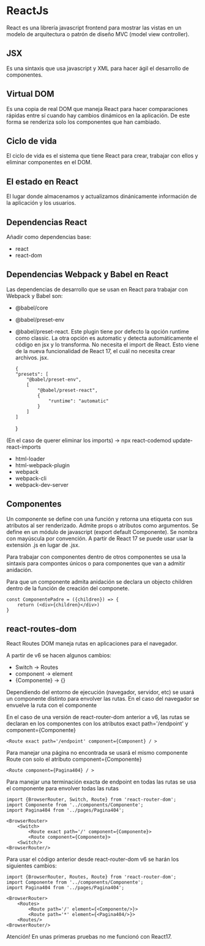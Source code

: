 # ReactJs

React es una librería javascript frontend para mostrar las vistas en un modelo de arquitectura o patrón de diseño MVC (model view controller).

## JSX

Es una sintaxis que usa javascript y XML para hacer ágil el desarrollo de componentes.

## Virtual DOM

Es una copia de real DOM que maneja React para hacer comparaciones rápidas entre sí cuando hay cambios dinámicos en la aplicación. De este forma se renderiza solo los componentes que han cambiado.

## Ciclo de vida

El ciclo de vida es el sistema que tiene React para crear, trabajar con ellos y eliminar componentes en el DOM.

## El estado en React

El lugar donde almacenamos y actualizamos dinánicamente información de la aplicación y los usuarios.

## Dependencias React

Añadir como dependencias base:

- react
- react-dom

## Dependencias Webpack y Babel en React

Las dependencias de desarrollo que se usan en React para trabajar con Webpack y Babel son:

- @babel/core
- @babel/preset-env
- @babel/preset-react. Este plugin tiene por defecto la opción runtime como classic. La otra opción es automatic y detecta automáticamente el código en jsx y lo transforma. No necesita el import de React. Esto viene de la nueva funcionalidad de React 17, el cuál no necesita crear archivos. jsx.

      {
      "presets": [
          "@babel/preset-env",
          [
              "@babel/preset-react",
              {
                  "runtime": "automatic"
              }
          ]
      ]

  }

(En el caso de querer eliminar los imports) -> npx react-codemod update-react-imports

- html-loader
- html-webpack-plugin
- webpack
- webpack-cli
- webpack-dev-server

## Componentes
Un componente se define con una función y retorna una etiqueta con sus atributos al ser renderizado. Admite props o atributos como argumentos. Se define en un módulo de javascript (export default Componente). Se nombra con mayúscula por convención. A partir de React 17 se puede usar usar la extensión .js en lugar de .jsx.

Para trabajar con componentes dentro de otros componentes se usa la sintaxis <ComponenteHijo /> para compontes únicos o <ComponentePadre><ComponentePadre /> para componentes que van a admitir anidación.

Para que un componente admita anidación se declara un objecto children dentro de la función de creación del componete.

    const ComponentePadre = ({children}) => {
        return (<div>{children}</div>)
    }

## react-routes-dom
React Routes DOM maneja rutas en aplicaciones para el navegador.

A partir de v6 se hacen algunos cambios:

- Switch -> Routes
- component -> element
- {Componente} -> {<Componente/>}

Dependiendo del entorno de ejecución (navegador, servidor, etc) se usará un componente distinto para envolver las rutas. En el caso del navegador se envuelve la ruta con el componente <BrowserRouter><BrowserRouter/>


En el caso de una versión de react-router-dom anterior a v6, las rutas se declaran en los componentes <Route/> con los atributos exact path='/endpoint' y component={Componente}

    <Route exact path='/endpoint' component={Component} / >

Para manejar una página no encontrada se usará el mismo componente Route con solo el atributo component={Componente}

    <Route component={Pagina404} / >

Para manejar una terminación exacta de endpoint en todas las rutas se usa el componente <Switch><Switch/> para envolver todas las rutas

    import {BrowserRouter, Switch, Route} from 'react-router-dom';
    import Componente from '../components/Componente';
    import Pagina404 from '../pages/Pagina404';

    <BrowserRouter>
        <Switch>
            <Route exact path='/' component={Componente}>
            <Route component={Componente}>
        <Switch/>
    <BrowserRouter/>

Para usar el código anterior desde react-router-dom v6 se harán los siguientes cambios:

    import {BrowserRouter, Routes, Route} from 'react-router-dom';
    import Componente from '../components/Componente';
    import Pagina404 from '../pages/Pagina404';

    <BrowserRouter>
        <Routes>
            <Route path='/' element={<Componente/>}>
            <Route path='*' element={<Pagina404/>}>
        <Routes/>
    <BrowserRouter/>

Atención! En unas primeras pruebas no me funcionó con React17.